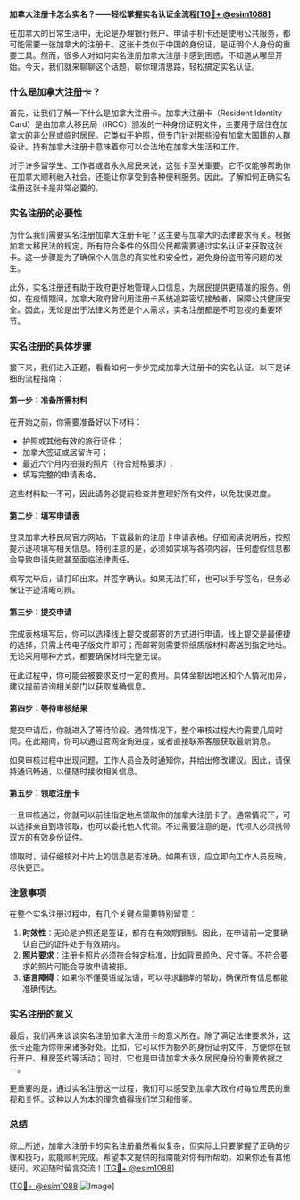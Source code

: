 **加拿大注册卡怎么实名？——轻松掌握实名认证全流程[[TG💪+ @esim1088](https://t.me/s/esim1088)]**

在加拿大的日常生活中，无论是办理银行账户、申请手机卡还是使用公共服务，都可能需要一张加拿大的注册卡。这张卡类似于中国的身份证，是证明个人身份的重要工具。然而，很多人对如何实名注册加拿大注册卡感到困惑，不知道从哪里开始。今天，我们就来聊聊这个话题，帮你理清思路，轻松搞定实名认证。

### 什么是加拿大注册卡？

首先，让我们了解一下什么是加拿大注册卡。加拿大注册卡（Resident Identity Card）是由加拿大移民局（IRCC）颁发的一种身份证明文件，主要用于居住在加拿大的非公民或临时居民。它类似于护照，但专门针对那些没有加拿大国籍的人群设计。持有加拿大注册卡意味着你可以合法地在加拿大生活和工作。

对于许多留学生、工作者或者永久居民来说，这张卡至关重要。它不仅能够帮助你在加拿大顺利融入社会，还能让你享受到各种便利服务。因此，了解如何正确实名注册这张卡是非常必要的。

### 实名注册的必要性

为什么我们需要实名注册加拿大注册卡呢？这主要与加拿大的法律要求有关。根据加拿大移民法的规定，所有符合条件的外国公民都需要通过实名认证来获取这张卡。这一步骤是为了确保个人信息的真实性和安全性，避免身份盗用等问题的发生。

此外，实名注册还有助于政府更好地管理人口信息，为居民提供更精准的服务。例如，在疫情期间，加拿大政府曾利用注册卡系统追踪密切接触者，保障公共健康安全。因此，无论是出于法律义务还是个人需求，实名注册都是不可忽视的重要环节。

### 实名注册的具体步骤

接下来，我们进入正题，看看如何一步步完成加拿大注册卡的实名认证。以下是详细的流程指南：

#### 第一步：准备所需材料

在开始之前，你需要准备好以下材料：
- 护照或其他有效的旅行证件；
- 加拿大签证或居留许可；
- 最近六个月内拍摄的照片（符合规格要求）；
- 填写完整的申请表格。

这些材料缺一不可，因此请务必提前检查并整理好所有文件，以免耽误进度。

#### 第二步：填写申请表

登录加拿大移民局官方网站，下载最新的注册卡申请表格。仔细阅读说明后，按照提示逐项填写相关信息。特别注意的是，必须如实填写各项内容，任何虚假信息都会导致申请失败甚至面临法律责任。

填写完毕后，请打印出来，并签字确认。如果无法打印，也可以手写签名，但务必保证字迹清晰可辨。

#### 第三步：提交申请

完成表格填写后，你可以选择线上提交或邮寄的方式进行申请。线上提交是最便捷的选择，只需上传电子版文件即可；而邮寄则需要将纸质版材料寄送到指定地址。无论采用哪种方式，都要确保材料完整无误。

在此过程中，你可能会被要求支付一定的费用。具体金额因地区和个人情况而异，建议提前咨询相关部门以获取准确信息。

#### 第四步：等待审核结果

提交申请后，你就进入了等待阶段。通常情况下，整个审核过程大约需要几周时间。在此期间，你可以通过官网查询进度，或者直接联系客服获取最新消息。

如果审核过程中出现问题，工作人员会及时通知你，并给出修改建议。因此，请保持通讯畅通，以便随时接收相关信息。

#### 第五步：领取注册卡

一旦审核通过，你就可以前往指定地点领取你的加拿大注册卡了。通常情况下，可以选择亲自到场领取，也可以委托他人代领。不过需要注意的是，代领人必须携带双方的有效身份证件。

领取时，请仔细核对卡片上的信息是否准确。如果有误，应立即向工作人员反映，尽快更正。

### 注意事项

在整个实名注册过程中，有几个关键点需要特别留意：

1. **时效性**：无论是护照还是签证，都存在有效期限制。因此，在申请前一定要确认自己的证件处于有效期内。
2. **照片要求**：注册卡照片必须符合特定标准，比如背景颜色、尺寸等。不符合要求的照片可能会导致申请被拒。
3. **语言障碍**：如果你不懂英语或法语，可以寻求翻译的帮助，确保所有信息都能准确传达。

### 实名注册的意义

最后，我们再来谈谈实名注册加拿大注册卡的意义所在。除了满足法律要求外，这张卡还能为你带来诸多好处。比如，它可以作为额外的身份证明文件，方便你在银行开户、租房签约等活动；同时，它也是申请加拿大永久居民身份的重要依据之一。

更重要的是，通过实名注册这一过程，我们可以感受到加拿大政府对每位居民的重视和关怀。这种以人为本的理念值得我们学习和借鉴。

### 总结

综上所述，加拿大注册卡的实名注册虽然看似复杂，但实际上只要掌握了正确的步骤和技巧，就能顺利完成。希望本文提供的指南能对你有所帮助。如果你还有其他疑问，欢迎随时留言交流！[[TG💪+ @esim1088](https://t.me/s/esim1088)]

[[TG💪+ @esim1088](https://t.me/s/esim1088) ![Image](https://i.postimg.cc/4NQfJmqS/Snipaste-2025-05-13-00-14-12.png)]